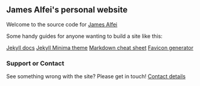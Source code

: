## James Alfei's personal website

Welcome to the source code for [James Alfei][jamesalfei-website]

Some handy guides for anyone wanting to build a site like this:

[Jekyll docs](https://jekyllrb.com/docs/)
[Jekyll Minima theme](https://github.com/jekyll/minima)
[Markdown cheat sheet](https://github.com/adam-p/markdown-here/wiki/Markdown-Cheatsheet)
[Favicon generator](https://realfavicongenerator.net)

### Support or Contact

See something wrong with the site? Please get in touch! [Contact details][jamesalfei-about]

[jamesalfei-website]: https://www.jamesalfei.co.uk
[jamesalfei-about]: https://www.jamesalfei.co.uk/about
